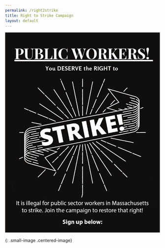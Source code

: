 ```yaml
---
permalink: /right2strike
title: Right to Strike Campaign
layout: default
---
```

![Right to Strike Image](/img/right-to-strike_website.jpg)

{: .small-image .centered-image}

<script charset="utf-8" type="text/javascript" src="//js.hsforms.net/forms/shell.js"></script>

<script>
  hbspt.forms.create({
	region: "na1",
	portalId: "6201350",
	formId: "4cc0ca22-fecd-4e1d-8ab1-44d902ba3e4b"
});
</script>